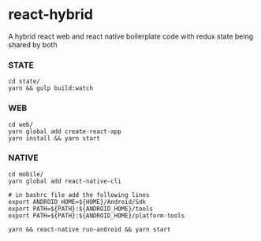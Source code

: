 # react-hybrid
A hybrid react web and react native boilerplate code with redux state being shared by both

<h3>STATE</h3>

```
cd state/
yarn && gulp build:watch
```

<h3>WEB</h3>

```
cd web/
yarn global add create-react-app
yarn install && yarn start
```

<h3>NATIVE</h3>

```
cd mobile/
yarn global add react-native-cli

# in bashrc file add the following lines
export ANDROID_HOME=${HOME}/Android/Sdk
export PATH=${PATH}:${ANDROID_HOME}/tools
export PATH=${PATH}:${ANDROID_HOME}/platform-tools

yarn && react-native run-android && yarn start
```
